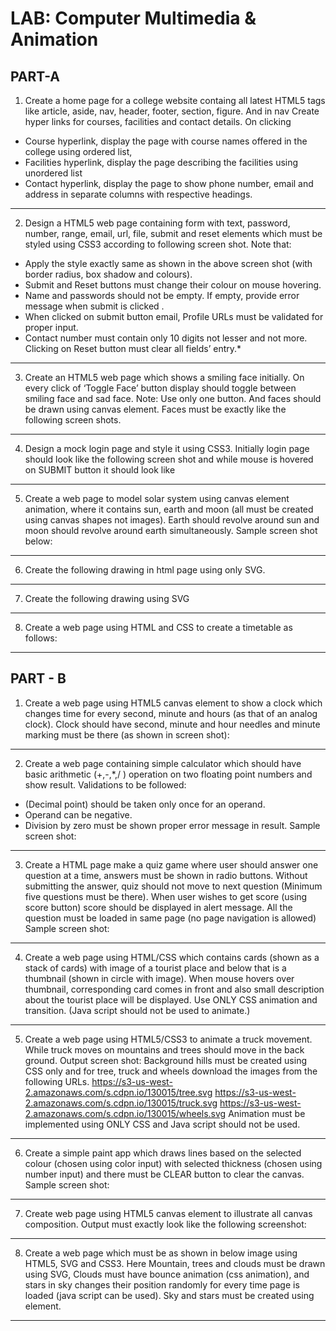 # LAB: Computer Multimedia & Animation
## PART-A


1. Create a home page for a college website containg all latest HTML5 tags like article,
aside, nav, header, footer, section, figure. And in nav Create hyper
links for courses, facilities and contact details. On clicking
* Course hyperlink, display the page with course names offered in the college
using ordered list,
* Facilities hyperlink, display the page describing the facilities using unordered
list
* Contact hyperlink, display the page to show phone number, email and address
in separate columns with respective headings.
---
2. Design a HTML5 web page containing form with text, password, number, range, email,
url, file, submit and reset elements which must be styled using CSS3 according to
following screen shot.
Note that:
* Apply the style exactly same as shown in the above screen shot (with
border radius, box shadow and colours).
* Submit and Reset buttons must change their colour on mouse hovering.
* Name and passwords should not be empty. If empty, provide error
message when submit is clicked .
* When clicked on submit button email, Profile URLs must be validated for
proper input.
* Contact number must contain only 10 digits not lesser and not more.
 Clicking on Reset button must clear all fields’ entry.*
---
3. Create an HTML5 web page which shows a smiling face initially. On every click of
‘Toggle Face’ button display should toggle between smiling face and sad face.
Note: Use only one button. And faces should be drawn using canvas element. Faces
must be exactly like the following screen shots.
---
4. Design a mock login page and style it using CSS3. Initially login page should look
like the following screen shot and while mouse is hovered on SUBMIT button it should look like
---
5. Create a web page to model solar system using canvas element animation, where it 
contains sun, earth and moon (all must be created using canvas shapes not images). 
Earth should revolve around sun and moon should revolve around earth 
simultaneously. Sample screen shot below:
---
6. Create the following drawing in html page using only SVG.
---
7. Create the following drawing using SVG
---
8. Create a web page using HTML and CSS to create a timetable as follows:
---
## PART - B

1. Create a web page using HTML5 canvas element to show a clock which changes
time for every second, minute and hours (as that of an analog clock). Clock should
have second, minute and hour needles and minute marking must be there (as shown
in screen shot):
---
2. Create a web page containing simple calculator which should have basic arithmetic
(+,-,*,/ ) operation on two floating point numbers and show result.
Validations to be followed:
* (Decimal point) should be taken only once for an operand.
* Operand can be negative.
* Division by zero must be shown proper error message in result.
Sample screen shot:
---
3. Create a HTML page make a quiz game where user should answer one question at a
time, answers must be shown in radio buttons. Without submitting the answer, quiz
should not move to next question (Minimum five questions must be there). When
user wishes to get score (using score button) score should be displayed in alert
message. All the question must be loaded in same page (no page navigation is
allowed) Sample screen shot:
---
4. Create a web page using HTML/CSS which contains cards (shown as a stack of
cards) with image of a tourist place and below that is a thumbnail (shown in circle
with image). When mouse hovers over thumbnail, corresponding card comes in front
and also small description about the tourist place will be displayed. Use ONLY CSS
animation and transition. (Java script should not be used to animate.)
---
5. Create a web page using HTML5/CSS3 to animate a truck movement. While truck
moves on mountains and trees should move in the back ground. Output screen shot:
Background hills must be created using CSS only and for tree, truck and wheels
download the images from the following URLs.
https://s3-us-west-2.amazonaws.com/s.cdpn.io/130015/tree.svg
https://s3-us-west-2.amazonaws.com/s.cdpn.io/130015/truck.svg
https://s3-us-west-2.amazonaws.com/s.cdpn.io/130015/wheels.svg
Animation must be implemented using ONLY CSS and Java script should not be used.
---
6. Create a simple paint app which draws lines based on the selected colour (chosen
using color input) with selected thickness (chosen using number input) and there
must be CLEAR button to clear the canvas. Sample screen shot:
---
7. Create web page using HTML5 canvas element to illustrate all canvas composition.
Output must exactly look like the following screenshot:
---
8. Create a web page which must be as shown in below image using HTML5, SVG and
CSS3. Here Mountain, trees and clouds must be drawn using SVG, Clouds must
have bounce animation (css animation), and stars in sky changes their position
randomly for every time page is loaded (java script can be used). Sky and stars must
be created using <canvas> element.
---